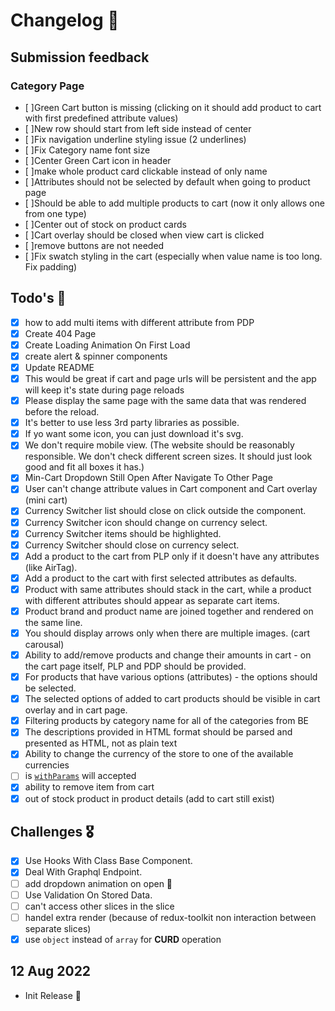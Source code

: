 
# Changelog 📔

## Submission feedback

### Category Page

- [ ]Green Cart button is missing (clicking on it should add product to cart with first predefined attribute values)
- [ ]New row should start from left side instead of center
- [ ]Fix navigation underline styling issue (2 underlines)
- [ ]Fix Category name font size
- [ ]Center Green Cart icon in header
- [ ]make whole product card clickable instead of only name
- [ ]Attributes should not be selected by default when going to product page
- [ ]Should be able to add multiple products to cart (now it only allows one from one type)
- [ ]Center out of stock on product cards
- [ ]Cart overlay should be closed when view cart is clicked
- [ ]remove buttons are not needed
- [ ]Fix swatch styling in the cart (especially when value name is too long. Fix padding)

## Todo's 💪

- [x] how to add multi items with different attribute from PDP
- [x] Create 404 Page
- [x] Create Loading Animation On First Load
- [x] create alert & spinner components
- [x] Update README
- [x] This would be great if cart and page urls will be persistent and the app will keep it's state during page reloads
- [x] Please display the same page with the same data that was rendered before the reload.
- [x] It's better to use less 3rd party libraries as possible.
- [x] If yo want some icon, you can just download it's svg.
- [x] We don't require mobile view. (The website should be reasonably responsible. We don't check different screen sizes. It should just look good and fit all boxes it has.)
- [x] Min-Cart Dropdown Still Open After Navigate To Other Page
- [x] User can't change attribute values in Cart component and Cart overlay (mini cart)
- [x] Currency Switcher list should close on click outside the component.
- [x] Currency Switcher icon should change on currency select.
- [x] Currency Switcher items should be highlighted.
- [x] Currency Switcher should close on currency select.
- [x] Add a product to the cart from PLP only if it doesn't have any attributes (like AirTag).
- [x] Add a product to the cart with first selected attributes as defaults.
- [x] Product with same attributes should stack in the cart, while a product with different attributes should appear as separate cart items.
- [x] Product brand and product name are joined together and rendered on the same line.
- [x] You should display arrows only when there are multiple images. (cart carousal)
- [x] Ability to add/remove products and change their amounts in cart - on the cart page itself, PLP and PDP should be provided.
- [x] For products that have various options (attributes) - the options should be selected.
- [x] The selected options of added to cart products should be visible in cart overlay and in cart page.
- [x] Filtering products by category name for all of the categories from BE
- [x] The descriptions provided in HTML format should be parsed and presented as HTML, not as plain text
- [x] Ability to change the currency of the store to one of the available currencies
- [ ] is [`withParams`](src/HOC/withParams.jsx) will accepted
- [x] ability to remove item from cart
- [x] out of stock product in product details (add to cart still exist)

## Challenges 🎖️

- [x] Use Hooks With Class Base Component.
- [x] Deal With Graphql Endpoint.
- [ ] add dropdown animation on open 🔧
- [ ] Use Validation On Stored Data.
- [ ] can't access other slices in the slice
- [ ] handel extra render (because of redux-toolkit non interaction between separate slices)
- [x] use `object` instead of `array` for **CURD** operation

## 12 Aug 2022

- Init Release 🎉
